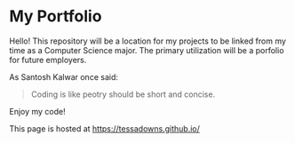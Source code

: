 # My Portfolio 

Hello! This repository will be a location for my projects to be linked from my time as a Computer Science major. 
The primary utilization will be a porfolio for future employers. 

As Santosh Kalwar once said:
> Coding is like peotry should be short and concise.

Enjoy my code! 

This page is hosted at https://tessadowns.github.io/ 
